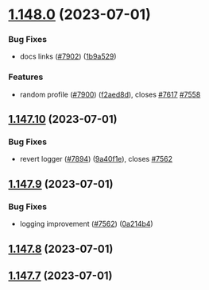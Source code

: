 # [1.148.0](https://github.com/EddieHubCommunity/LinkFree/compare/v1.147.10...v1.148.0) (2023-07-01)


### Bug Fixes

* docs links ([#7902](https://github.com/EddieHubCommunity/LinkFree/issues/7902)) ([1b9a529](https://github.com/EddieHubCommunity/LinkFree/commit/1b9a529f0117d92682c5c2a3780c42ff815d9154))


### Features

* random profile ([#7900](https://github.com/EddieHubCommunity/LinkFree/issues/7900)) ([f2aed8d](https://github.com/EddieHubCommunity/LinkFree/commit/f2aed8dccba992e3bb889149854ded52b0283bb5)), closes [#7617](https://github.com/EddieHubCommunity/LinkFree/issues/7617) [#7558](https://github.com/EddieHubCommunity/LinkFree/issues/7558)



## [1.147.10](https://github.com/EddieHubCommunity/LinkFree/compare/v1.147.9...v1.147.10) (2023-07-01)


### Bug Fixes

* revert logger ([#7894](https://github.com/EddieHubCommunity/LinkFree/issues/7894)) ([9a40f1e](https://github.com/EddieHubCommunity/LinkFree/commit/9a40f1ec381aef0c088eeb8eadd54ea1967f96a9)), closes [#7562](https://github.com/EddieHubCommunity/LinkFree/issues/7562)



## [1.147.9](https://github.com/EddieHubCommunity/LinkFree/compare/v1.147.8...v1.147.9) (2023-07-01)


### Bug Fixes

* logging improvement ([#7562](https://github.com/EddieHubCommunity/LinkFree/issues/7562)) ([0a214b4](https://github.com/EddieHubCommunity/LinkFree/commit/0a214b47971e2d6964d5ae43c1e659423c387bf9))



## [1.147.8](https://github.com/EddieHubCommunity/LinkFree/compare/v1.147.7...v1.147.8) (2023-07-01)



## [1.147.7](https://github.com/EddieHubCommunity/LinkFree/compare/v1.147.6...v1.147.7) (2023-07-01)



